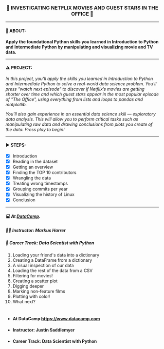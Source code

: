 <h3 align="center"> 
  🚧 INVESTIGATING NETFLIX MOVIES AND GUEST STARS IN THE OFFICE 🚧
</h3>

---
#### 📢 ABOUT:
**Apply the foundational Python skills you learned in Introduction to Python and Intermediate Python by manipulating and visualizing movie and TV data.**

---
#### ⚠️ PROJECT:
*In this project, you’ll apply the skills you learned in Introduction to Python and Intermediate Python to solve a real-world data science problem. You’ll press “watch next episode” to discover if Netflix’s movies are getting shorter over time and which guest stars appear in the most popular episode of "The Office", using everything from lists and loops to pandas and matplotlib.*

*You’ll also gain experience in an essential data science skill — exploratory data analysis. This will allow you to perform critical tasks such as manipulating raw data and drawing conclusions from plots you create of the data. Press play to begin!*

---
#### ▶️ STEPS:
- [x] Introduction
- [x] Reading in the dataset
- [x] Getting an overview
- [x] Finding the TOP 10 contributors
- [x] Wrangling the data
- [x] Treating wrong timestamps
- [x] Grouping commits per year
- [x] Visualizing the history of Linux
- [x] Conclusion

---
##### 💻 At <a href="https://www.datacamp.com" target="_blank">DataCamp</a>.
##### 🧑‍🏫 **Instructor**: Markus Harrer
##### 📖 **Career Track**: Data Scientist with Python

1. Loading your friend's data into a dictionary
2. Creating a DataFrame from a dictionary
3. A visual inspection of our data
4. Loading the rest of the data from a CSV
5. Filtering for movies!
6. Creating a scatter plot
7. Digging deeper
8. Marking non-feature films
9. Plotting with color!
10. What next?
#

- #### At DataCamp https://www.datacamp.com
- #### Instructor: Justin Saddlemyer
- #### Career Track: Data Scientist with Python
